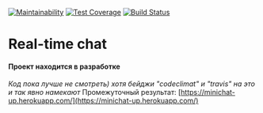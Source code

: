 [![Maintainability](https://api.codeclimate.com/v1/badges/dd30637f358057e62fcb/maintainability)](https://codeclimate.com/github/upokusaev/frontend-project-lvl4/maintainability)
[![Test Coverage](https://api.codeclimate.com/v1/badges/dd30637f358057e62fcb/test_coverage)](https://codeclimate.com/github/upokusaev/frontend-project-lvl4/test_coverage)
[![Build Status](https://travis-ci.org/upokusaev/frontend-project-lvl4.svg?branch=master)](https://travis-ci.org/upokusaev/frontend-project-lvl4)


# Real-time chat

#### Проект находится в разработке 
*Код пока лучше не смотреть) хотя бейджи "codeclimat" и "travis" на это и так явно намекают*
Промежуточный результат: [https://minichat-up.herokuapp.com/](https://minichat-up.herokuapp.com/)